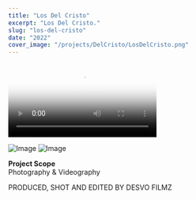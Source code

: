 ```yaml
---
title: "Los Del Cristo"
excerpt: "Los Del Cristo."
slug: "los-del-cristo"
date: "2022"
cover_image: "/projects/DelCristo/LosDelCristo.png"
---
```


<video controls poster="/projects/DelCristo/LosDelCristo.png">
<source src="/projects/DelCristo/CristoVideo.mp4" type="video/mp4" />
</video>

![Image](/projects/DelCristo/Cristo1.png)
![Image](/projects/DelCristo/Cristo2.png)

**Project Scope**  
Photography & Videography

PRODUCED, SHOT AND EDITED BY DESVO FILMZ

